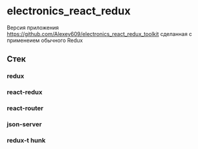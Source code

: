 # electronics_react_redux 

Версия приложения https://github.com/Alexey609/electronics_react_redux_toolkit сделанная с применеием обычного Redux

## Стек
### redux
### react-redux
### react-router
### json-server
### redux-t hunk
